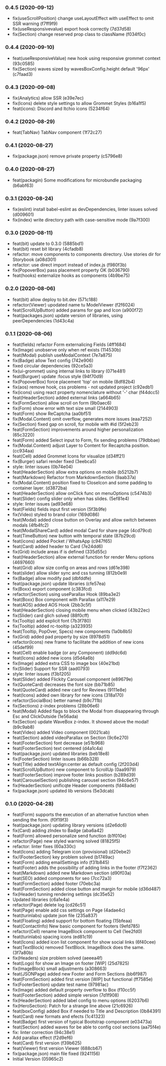 ### 0.4.5 (2020-09-12)
- fix(useScrollPosition) change useLayoutEffect with useEffect to omit SSR warning (f7ff9f9)
- fix(useResponsivevalue) export hook correctly (7d37d58)
- fix(Section) change reserved prop class to className (f034f0c)

### 0.4.4 (2020-09-10)
- feat(useResponsiveValue) new hook using responsive grommet context (93c0585)
- fix(Section) waves sized by wavesBoxConfig.height default '96px' (c7faad3)

### 0.4.3 (2020-09-08)
- fix(Analytics) allow SSR (e39e7ec)
- fix(Icons) delete style settings to allow Grommet Styles (b16a1f5)
- feat(icons): Discord and Itchio icons (5234f64)

### 0.4.2 (2020-08-29)
- feat(TabNav) TabNav component (1f72c27)

### 0.4.1 (2020-08-27)
- fix(package.json) remove private property (c5796e8)

### 0.4.0 (2020-08-27)
- feat(packagin) Some modifications for microbundle packaging (b6abf63)

### 0.3.1 (2020-08-24)
- fix(eslint) install babel-eslint as devDependencies, linter issues solved (d009601)
- fix(index) write directory path with case-sensitive mode (9a7f300)

### 0.3.0 (2020-08-11)
- feat(bit) update to 0.3.0 (5885bd1)
- feat(bit) reset bit library (4cfadb8)
- refactor: move components to components directory. Use stories dir for Storybook (a08d301)
- refactor: use direct import instead of index.js (f980f3b)
- fix(PopoverBox) pass placement property OK (b036790)
- feat(hooks) externalize hooks as components (4b9be75)

### 0.2.0 (2020-08-06)
- feat(bit) allow deploy to bit.dev (571c188)
- refactor(Viewer) upodated name tu ModelViewer (f2f6024)
- feat(ScrollUpButton) added params for gap and Icon (a900f72)
- feat(packages.json) update version of libraries, using peerDependencies (1d43c4a)

### 0.1.1 (2020-08-06)
- feat(fields) refactor Form externalicing Fields (4ff1684)
- fix(Image) unobserve only when ref exists (114530b)
- feat(Modal) publish useModalContext (7e7a875)
- fix(Badge) allow Text config (742e906)
- fixed circular dependencies (92ce5a3)
- fix(ui-grommet) using internal links to library (071e481)
- feat(Burguer) update :focus style (94f70d9)
- fix(PopoverBox) force placement 'top' on mobile (8df82b4)
- fix(aos) remove hook, css problems - not updated project (c92edb1)
- fix(icons) using react property nomenclature without '-' char (f44dcc5)
- feat(HeaderSection) added external links (a664b65)
- fix(FormSection) allow scroll on form (9b0aec6)
- fix(Form) show error with text size small (2144903)
- feat(Form) show ReCaptcha (aa0bf51)
- fix(Modal.Content) omit overflow, generates more issues (eaa7252)
- fix(Section) fixed gap on scroll, for mobile with #id (5f2eb23)
- feat(FormSection) improvements around higher personalization (65c3220)
- feat(Form) added Select input to Form, fix sending problems (79dbbae)
- fix(Modal.Content) adjust Layer to Content for Recaptcha position. (cc934aa)
- feat(Cell) added Grommet Icons for visualize (d34ff21)
- fix(Burger) safari render fixed (3eebca5)
- style: linter issues (0b74e04)
- feat(HeaderSection) allow extra options on mobile (b5212b7)
- feat(Markdown) Refactor from MarkdownSection (9aab37a)
- fix(Modal.Content) position fixed to CloseIcon and some padding to container layer. (d3872ba)
- feat(HeaderSection) allow onClick func on menuOptions (c5474b3)
- feat(Slider) config slider only when has slides. (5ef81e4)
- style: linter issues (ad93e68)
- feat(Fields) fields input first version (5f3b9fe)
- fix(Video) styled to brand color (169d086)
- feat(Modal) added close button on Overlay and allow switch between modals (4fb4fc2)
- feat(ModalShareCard) added modal Card for share page (4cd79cd)
- feat(TimeButton) new button  with temporal state (87b29cd)
- feat(icons) added Pocket / WhatsApp (c947f65)
- feat(Card) added header to Card (7e24dd6)
- fix(Grid) include areas if is defined (335d55c)
- feat(HeaderSection) allow external function for render Menu options (4697660)
- feat(Grid) allow size config on areas and rows (d61e398)
- feat(slider) allow slider sync and css tunning (812b0e9)
- fix(Badge) allow modify pad (dbfddfe)
- feat(package.json) update libraries (cfe57ea)
- fix(Boxx) export component (c383fcd)
- refactor(Section) using useParallax Hook (89ba3e2)
- feat(Boxx) Box component with Parallax (a117e29)
- feat(AOS) added AOS Hook (2bb3c5f)
- feat(HeaderSection) closing mobile menu when clicked (43b22ec)
- fix(Slider) card glich solved (88f0cff)
- fix(Tooltip) add explicit font (7b3f780)
- fix(Tooltip) added rc-tooltip (a323935)
- feat(Tooltip, PopOver, Specs) new components (1a0b8b5)
- fix(Grid) added pad property by size (8978d51)
- refactor(Icons) new frame to facilitate the addition of new icons (45def99)
- feat(Cell) enable badge (or any Component) (dd9dc6d)
- feat(Icons) added new icons (d5d4a6b)
- fix(Image) added extra CSS to image box (40e21bd)
- fix(Slider) Support for SSR (aad0793)
- style: linter issues (f3b1205)
- feat(Slider) added Flickity Carousel component (e89679e)
- fix(QuoteCard) decreases the font size (bb71b85)
- feat(QuoteCard) added new card for Reviews (9111e8e)
- feat(Icons) added own library for new icons (318a170)
- refactor(SocialBox) better named (b9c711b)
- fix(Sections) z-index problems (28b06e6)
- feat(Modal) Added flags to block the Modal from disappearing through Esc and ClickOutside (1e56ada)
- fix(Section) update WaveBox z-index. It showed above the modal! (b9c9ab8)
- feat(Video) added Video component (0021cab)
- feat(Section) added videoParallax on Section (9c6e270)
- feat(FooterSection) font decrease (e51b968)
- feat(FooterSection) text centered (d4a1c4a)
- feat(package.json) updated libraries (beb18e8)
- fix(FooterSection) linter issues (b66b328)
- feat(Title) added textAlign:center as default config (2f203d4)
- feat(ScrollUpButton) new component to ScrollUp (0aa9979)
- feat(FooterSection) improve footer links position (b289d39)
- feat(CarouselSection) publishing carousel section (94c6e57)
- fix(HeaderSection) unificqte Header components (fd48ade)
- fix(package.json) updated lib versions (5e3dcab)

### 0.1.0 (2020-04-28)
- feat(Form) supports the execution of an alternative function when sending the form. (f0f19f3)
- feat(package.json) updating library versions (d2e6dc6)
- fix(Card) adding zIndex to Badge (aba6a42)
- feat(Form) allowed personalize send function (b1f010e)
- refactor(Page) new styled warning solved (81825f5)
- refactor:  linter fixes (60a330c)
- feat(Icons) adding Telegram icon (provisional) (d20ebe2)
- fix/(FooterSection) key problem solved (b1749ac)
- feat(Form) adding emailSettings info (f31b845)
- feat(Footer) adds the possibility of adding links in the footer (f7f2362)
- feat(Markdown) added new Markdown section (d90f03a)
- feat(SEO) added components for seo (7cc72a3)
- feat(FormSection) added footer (70ebc3a)
- feat(FormSection) added close button and margin for mobile (d36d487)
- fix(Header) tunning rendering settings (dc35e52)
- Updated libraries (c6a1e4a)
- refactor(Page) delete log (cd26c51)
- feat(Page) enable add css settings on Page (4adae4c)
- feat(turinlabs) update json file (235a837)
- feat(Floating) added support for bottom floating (15bfeaa)
- feat(ContactInfo) New basic component for footers (9efd785)
- refactor(Cell) rename ImageBlock component to Cell (1ee2fd0)
- feat(turinlabs) spacing icons (ed81c19)
- feat(Icons) added icon list component for show social links (6f40cee)
- feat(TextBlock) removed TextBlock. ImageBlock does the same. (3f7a80b)
- fix(Headers) size problem solved (aeeea4f)
- feat(Logo) for show an Image on footer [WIP] (25d7825)
- fix(ImageBlock) small adjustments (a308663)
- feat(JSONPage) added new Footer and Form Sections (bb6f987)
- feat(FormSection) added first version [WIP] but functional (ff7585e)
- fix(FooterSection) update test name (97981ac)
- fix(Image) added default property overflow to Box (f10cc5f)
- feat(FooterSection) added simple version (7d1f908)
- fix(HeaderSection) added label config to menu options (62037b6)
- fix(HeroSection): Patch for a strange line above (21c6926)
- feat(boxConfig) added Box if needed to Title and Description (0b84391)
- feat(Card) new formats and efects (1c41323)
- feat(Badge) first version of typical Bootstrap component (e03473a)
- feat(Section) added waves for be able to config cool sections (aa75f4e)
- fix: linter correction (94c38e1)
- Add parallax effect (f2d9ef6)
- feat(Card) first version (f39b625)
- feat(Viewer) first version Viewer (688cb67)
- fix(package.json) main file fixed (9241156)
- Initial Version (05965c2)
